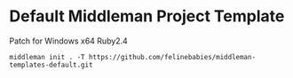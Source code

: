 # Default Middleman Project Template


Patch for Windows x64 Ruby2.4

    middleman init . -T https://github.com/felinebabies/middleman-templates-default.git

[Middleman]: https://middlemanapp.com/
